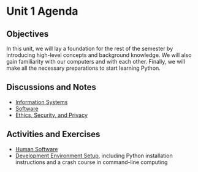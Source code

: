 # Unit 1 Agenda

## Objectives

In this unit, we will lay a foundation for the rest of the semester by introducing high-level concepts and background knowledge. We will also gain familiarity with our computers and with each other. Finally, we will make all the necessary preparations to start learning Python.

## Discussions and Notes

  + [Information Systems](/notes/information-systems/notes.md)
  + [Software](/notes/software/notes.md)
  + [Ethics, Security, and Privacy](/notes/software/malware.md)

## Activities and Exercises

  + [Human Software](/exercises/human-software/exercise.md)
  + [Development Environment Setup](/exercises/dev-environment-setup/exercise.md), including Python installation instructions and a crash course in command-line computing
